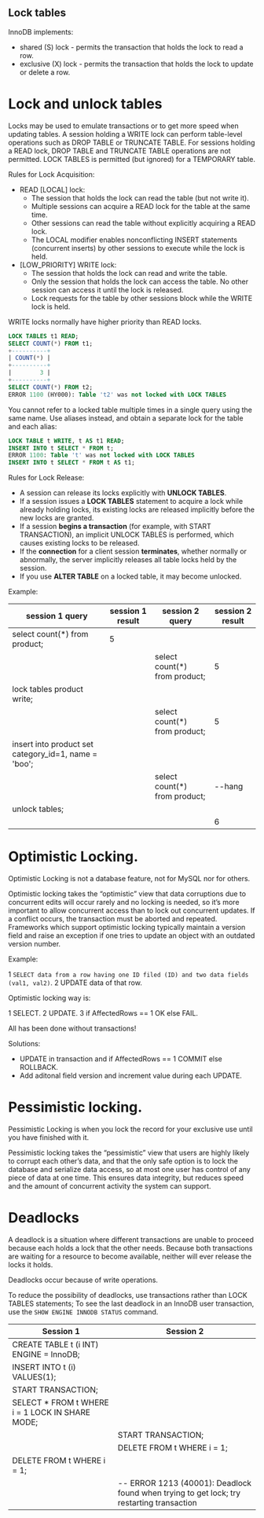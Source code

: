 Lock tables
-

InnoDB implements:

* shared (S) lock - permits the transaction that holds the lock to read a row.
* exclusive (X) lock - permits the transaction that holds the lock to update or delete a row.

# Lock and unlock tables

Locks may be used to emulate transactions or to get more speed when updating tables.
A session holding a WRITE lock can perform table-level operations such as DROP TABLE or TRUNCATE TABLE.
For sessions holding a READ lock, DROP TABLE and TRUNCATE TABLE operations are not permitted.
LOCK TABLES is permitted (but ignored) for a TEMPORARY table.

Rules for Lock Acquisition:
* READ [LOCAL] lock:
    * The session that holds the lock can read the table (but not write it).
    * Multiple sessions can acquire a READ lock for the table at the same time.
    * Other sessions can read the table without explicitly acquiring a READ lock.
    * The LOCAL modifier enables nonconflicting INSERT statements (concurrent inserts) by other sessions
      to execute while the lock is held.
* [LOW_PRIORITY] WRITE lock:
    * The session that holds the lock can read and write the table.
    * Only the session that holds the lock can access the table.
      No other session can access it until the lock is released.
    * Lock requests for the table by other sessions block while the WRITE lock is held.

WRITE locks normally have higher priority than READ locks.

````sql
LOCK TABLES t1 READ;
SELECT COUNT(*) FROM t1;
+----------+
| COUNT(*) |
+----------+
|        3 |
+----------+
SELECT COUNT(*) FROM t2;
ERROR 1100 (HY000): Table 't2' was not locked with LOCK TABLES
````

You cannot refer to a locked table multiple times in a single query using the same name.
Use aliases instead, and obtain a separate lock for the table and each alias:
````sql
LOCK TABLE t WRITE, t AS t1 READ;
INSERT INTO t SELECT * FROM t;
ERROR 1100: Table 't' was not locked with LOCK TABLES
INSERT INTO t SELECT * FROM t AS t1;
````

Rules for Lock Release:
* A session can release its locks explicitly with **UNLOCK TABLES**.
* If a session issues a **LOCK TABLES** statement to acquire a lock while already holding locks,
  its existing locks are released implicitly before the new locks are granted.
* If a session **begins a transaction** (for example, with START TRANSACTION),
  an implicit UNLOCK TABLES is performed, which causes existing locks to be released.
* If the **connection** for a client session **terminates**, whether normally or abnormally,
  the server implicitly releases all table locks held by the session.
* If you use **ALTER TABLE** on a locked table, it may become unlocked.

Example:

| session 1 query                                      | session 1 result              | session 2 query               | session 2 result |
|------------------------------------------------------|-------------------------------|-------------------------------|------------------|
| select count(*) from product;                        | 5                             |                               |                  |
|                                                      |                               | select count(*) from product; | 5                |
| lock tables product write;                           |                               |                               |                  |
|                                                      |                               | select count(*) from product; | 5                |
| insert into product set category_id=1, name = 'boo'; |                               |                               |                  |
|                                                      |                               | select count(*) from product; | --hang           |
| unlock tables;                                       |                               |                               |                  |
|                                                      |                               |                               | 6                |


# Optimistic Locking.

Optimistic Locking is not a database feature, not for MySQL nor for others.

Optimistic locking takes the “optimistic” view
that data corruptions due to concurrent edits will occur rarely and no locking is needed,
so it’s more important to allow concurrent access than to lock out concurrent updates.
If a conflict occurs, the transaction must be aborted and repeated.
Frameworks which support optimistic locking typically maintain a version field
and raise an exception if one tries to update an object with an outdated version number.

Example:

1 `SELECT data from a row having one ID filed (ID) and two data fields (val1, val2)`.
2 UPDATE data of that row.

Optimistic locking way is:

1 SELECT.
2 UPDATE.
3 if AffectedRows == 1 OK else FAIL.

All has been done without transactions!

Solutions:

* UPDATE in transaction and if AffectedRows == 1 COMMIT else ROLLBACK.
* Add aditonal field version and increment value during each UPDATE.

# Pessimistic locking.

Pessimistic Locking is when you lock the record for your exclusive use until you have finished with it.

Pessimistic locking takes the “pessimistic” view that users are highly likely to corrupt each other’s data,
and that the only safe option is to lock the database and serialize data access,
so at most one user has control of any piece of data at one time.
This ensures data integrity, but reduces speed and the amount of concurrent activity the system can support.

# Deadlocks

A deadlock is a situation where different transactions are unable to proceed
because each holds a lock that the other needs.
Because both transactions are waiting for a resource to become available,
neither will ever release the locks it holds.

Deadlocks occur because of write operations.

To reduce the possibility of deadlocks, use transactions rather than LOCK TABLES statements;
To see the last deadlock in an InnoDB user transaction, use the `SHOW ENGINE INNODB STATUS` command.

| Session 1 | Session 2 |
|-----------|-----------|
| CREATE TABLE t (i INT) ENGINE = InnoDB; | |
| INSERT INTO t (i) VALUES(1); | |
| START TRANSACTION; | |
| SELECT * FROM t WHERE i = 1 LOCK IN SHARE MODE; | |
| | START TRANSACTION; |
| | DELETE FROM t WHERE i = 1; |
| DELETE FROM t WHERE i = 1; | |
| | -- ERROR 1213 (40001): Deadlock found when trying to get lock; try restarting transaction |
